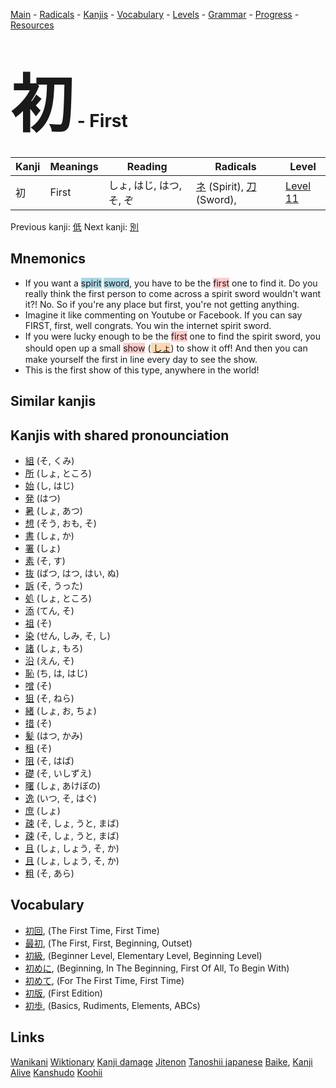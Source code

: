 <style> bigfont {font-size: 100px}</style>
[Main](../README.md) -
[Radicals](../radicals.md) -
[Kanjis](../kanjis.md) -
[Vocabulary](../vocabulary.md) -
[Levels](../levels.md) -
[Grammar](../grammar.md) - 
[Progress](../progress.md) -
[Resources](../resources.md)
# <bigfont> 初</bigfont> - First 

| Kanji | Meanings | Reading | Radicals | Level |
| --- | --- | --- | --- | --- |
| 初 | First | しょ, はじ, はつ, そ, ぞ | [ネ](../radicals/ネ.md) (Spirit), [刀](../radicals/刀.md) (Sword),  | [Level 11](../levels/wk_level11.md) |

Previous kanji: [低](低.md) Next kanji: [別](別.md) 

## Mnemonics
 * If you want a <span style="background-color:#ADD8E6"> spirit</span> <span style="background-color:#ADD8E6"> sword</span>, you have to be the <span style="background-color:#ffcccb"> first</span> one to find it. Do you really think the first person to come across a spirit sword wouldn't want it?! No. So if you're any place but first, you're not getting anything.
* Imagine it like commenting on Youtube or Facebook. If you can say FIRST, first, well congrats. You win the internet spirit sword.
* If you were lucky enough to be the <span style="background-color:#ffcccb"> first</span> one to find the spirit sword, you should open up a small <span style="background-color:#ffcccb"> show</span> (<span style="background-color:#fed8b1"> [しょ](https://jisho.org/search/しょ)</span>) to show it off! And then you can make yourself the first in line every day to see the show.
* This is the first show of this type, anywhere in the world!


## Similar kanjis
 


## Kanjis with shared pronounciation
 * [組](組.md) (そ, くみ)
* [所](所.md) (しょ, ところ)
* [始](始.md) (し, はじ)
* [発](発.md) (はつ)
* [暑](暑.md) (しょ, あつ)
* [想](想.md) (そう, おも, そ)
* [書](書.md) (しょ, か)
* [署](署.md) (しょ)
* [素](素.md) (そ, す)
* [抜](抜.md) (ばつ, はつ, はい, ぬ)
* [訴](訴.md) (そ, うった)
* [処](処.md) (しょ, ところ)
* [添](添.md) (てん, そ)
* [祖](祖.md) (そ)
* [染](染.md) (せん, しみ, そ, し)
* [諸](諸.md) (しょ, もろ)
* [沿](沿.md) (えん, そ)
* [恥](恥.md) (ち, は, はじ)
* [噌](噌.md) (そ)
* [狙](狙.md) (そ, ねら)
* [緒](緒.md) (しょ, お, ちょ)
* [措](措.md) (そ)
* [髪](髪.md) (はつ, かみ)
* [租](租.md) (そ)
* [阻](阻.md) (そ, はば)
* [礎](礎.md) (そ, いしずえ)
* [曙](曙.md) (しょ, あけぼの)
* [逸](逸.md) (いつ, そ, はぐ)
* [庶](庶.md) (しょ)
* [疎](疎.md) (そ, しょ, うと, まば)
* [疎](疎.md) (そ, しょ, うと, まば)
* [且](且.md) (しょ, しょう, そ, か)
* [且](且.md) (しょ, しょう, そ, か)
* [粗](粗.md) (そ, あら)



## Vocabulary
 * [初回](../vocabulary/初.md), (The First Time, First Time)
* [最初](../vocabulary/初.md), (The First, First, Beginning, Outset)
* [初級](../vocabulary/初.md), (Beginner Level, Elementary Level, Beginning Level)
* [初めに](../vocabulary/初.md), (Beginning, In The Beginning, First Of All, To Begin With)
* [初めて](../vocabulary/初.md), (For The First Time, First Time)
* [初版](../vocabulary/初.md), (First Edition)
* [初歩](../vocabulary/初.md), (Basics, Rudiments, Elements, ABCs)




## Links 


[Wanikani](https://www.wanikani.com/kanji/初)
[Wiktionary](https://en.wiktionary.org/wiki/初)
[Kanji damage](http://www.kanjidamage.com/kanji/search?utf8=✓&q=初)
[Jitenon](https://jitenon.com/kanji/初)
[Tanoshii japanese](https://www.tanoshiijapanese.com/dictionary/kanji.cfm?k=初)
[Baike](https://baike.baidu.com/item/初),
[Kanji Alive](https://app.kanjialive.com/初)
[Kanshudo](https://www.kanshudo.com/searchmn?q=初)
[Koohii](https://kanji.koohii.com/study/kanji/初)

